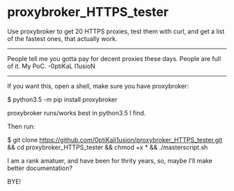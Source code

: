# proxybroker_HTTPS_tester
 Use proxybroker to get 20 HTTPS proxies, test them with curl, and get a list of the fastest ones, that actually work.
__________________________________________

People tell me you gotta pay for decent proxies these days.
People are full of it. My PoC.
-0ptiKaL I1usioN
____________________________________________


If you want this, open a shell, make sure you have proxybroker:

$ python3.5 -m pip install proxybroker

proxybroker runs/works best in python3.5 I find.

Then run:

$ git clone https://github.com/0ptiKali1usion/proxybroker_HTTPS_tester.git && cd proxybroker_HTTPS_tester && chmod +x * && ./masterscript.sh

I am a rank amatuer, and have been for thrity years, so, maybe I'll make better documentation?

BYE!
